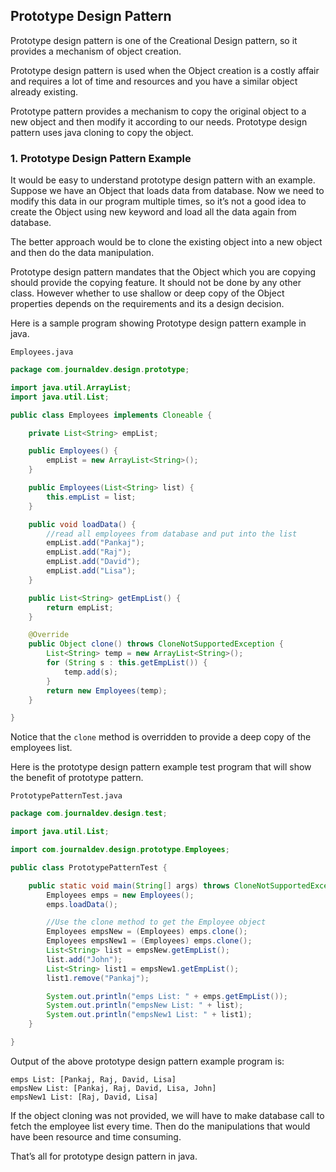 ## Prototype Design Pattern

Prototype design pattern is one of the Creational Design pattern, so it provides a mechanism of object creation.

Prototype design pattern is used when the Object creation is a costly affair and requires a lot of time and resources
and you have a similar object already existing.

Prototype pattern provides a mechanism to copy the original object to a new object and then modify it according to our
needs. Prototype design pattern uses java cloning to copy the object.

### 1. Prototype Design Pattern Example

It would be easy to understand prototype design pattern with an example. Suppose we have an Object that loads data from
database. Now we need to modify this data in our program multiple times, so it’s not a good idea to create the Object
using new keyword and load all the data again from database.

The better approach would be to clone the existing object into a new object and then do the data manipulation.

Prototype design pattern mandates that the Object which you are copying should provide the copying feature. It should
not be done by any other class. However whether to use shallow or deep copy of the Object properties depends on the
requirements and its a design decision.

Here is a sample program showing Prototype design pattern example in java.

`Employees.java`

```java
package com.journaldev.design.prototype;

import java.util.ArrayList;
import java.util.List;

public class Employees implements Cloneable {

    private List<String> empList;

    public Employees() {
        empList = new ArrayList<String>();
    }

    public Employees(List<String> list) {
        this.empList = list;
    }

    public void loadData() {
        //read all employees from database and put into the list
        empList.add("Pankaj");
        empList.add("Raj");
        empList.add("David");
        empList.add("Lisa");
    }

    public List<String> getEmpList() {
        return empList;
    }

    @Override
    public Object clone() throws CloneNotSupportedException {
        List<String> temp = new ArrayList<String>();
        for (String s : this.getEmpList()) {
            temp.add(s);
        }
        return new Employees(temp);
    }

}
```

Notice that the `clone` method is overridden to provide a deep copy of the employees list.

Here is the prototype design pattern example test program that will show the benefit of prototype pattern.

`PrototypePatternTest.java`

```java
package com.journaldev.design.test;

import java.util.List;

import com.journaldev.design.prototype.Employees;

public class PrototypePatternTest {

    public static void main(String[] args) throws CloneNotSupportedException {
        Employees emps = new Employees();
        emps.loadData();

        //Use the clone method to get the Employee object
        Employees empsNew = (Employees) emps.clone();
        Employees empsNew1 = (Employees) emps.clone();
        List<String> list = empsNew.getEmpList();
        list.add("John");
        List<String> list1 = empsNew1.getEmpList();
        list1.remove("Pankaj");

        System.out.println("emps List: " + emps.getEmpList());
        System.out.println("empsNew List: " + list);
        System.out.println("empsNew1 List: " + list1);
    }

}
```

Output of the above prototype design pattern example program is:

```
emps List: [Pankaj, Raj, David, Lisa]
empsNew List: [Pankaj, Raj, David, Lisa, John]
empsNew1 List: [Raj, David, Lisa]
```

If the object cloning was not provided, we will have to make database call to fetch the employee list every time. Then
do the manipulations that would have been resource and time consuming.

That’s all for prototype design pattern in java.